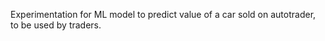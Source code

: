 Experimentation for ML model to predict value of a car sold on autotrader, to be used by traders.



